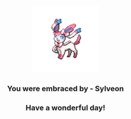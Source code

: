 <p align="center">
    <img src="https://raw.githubusercontent.com/PokeAPI/sprites/master/sprites/pokemon/700.png" width="150" height="150">
</p>
<h3 align="center">You were embraced by - <b>Sylveon</b></h3>
<h3 align="center">Have a wonderful day!</h3>
